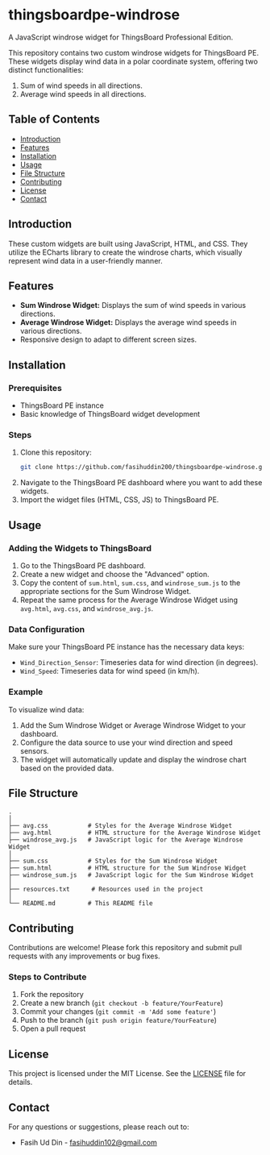 # thingsboardpe-windrose
A JavaScript windrose widget for ThingsBoard Professional Edition.

This repository contains two custom windrose widgets for ThingsBoard PE. These widgets display wind data in a polar coordinate system, offering two distinct functionalities: 
1. Sum of wind speeds in all directions.
2. Average wind speeds in all directions.

## Table of Contents
- [Introduction](#introduction)
- [Features](#features)
- [Installation](#installation)
- [Usage](#usage)
- [File Structure](#file-structure)
- [Contributing](#contributing)
- [License](#license)
- [Contact](#contact)

## Introduction
These custom widgets are built using JavaScript, HTML, and CSS. They utilize the ECharts library to create the windrose charts, which visually represent wind data in a user-friendly manner.

## Features
- **Sum Windrose Widget:** Displays the sum of wind speeds in various directions.
- **Average Windrose Widget:** Displays the average wind speeds in various directions.
- Responsive design to adapt to different screen sizes.

## Installation
### Prerequisites
- ThingsBoard PE instance
- Basic knowledge of ThingsBoard widget development

### Steps
1. Clone this repository:
    ```sh
    git clone https://github.com/fasihuddin200/thingsboardpe-windrose.git
    ```
2. Navigate to the ThingsBoard PE dashboard where you want to add these widgets.
3. Import the widget files (HTML, CSS, JS) to ThingsBoard PE.

## Usage
### Adding the Widgets to ThingsBoard
1. Go to the ThingsBoard PE dashboard.
2. Create a new widget and choose the "Advanced" option.
3. Copy the content of `sum.html`, `sum.css`, and `windrose_sum.js` to the appropriate sections for the Sum Windrose Widget.
4. Repeat the same process for the Average Windrose Widget using `avg.html`, `avg.css`, and `windrose_avg.js`.

### Data Configuration
Make sure your ThingsBoard PE instance has the necessary data keys:
- `Wind_Direction_Sensor`: Timeseries data for wind direction (in degrees).
- `Wind_Speed`: Timeseries data for wind speed (in km/h).

### Example
To visualize wind data:
1. Add the Sum Windrose Widget or Average Windrose Widget to your dashboard.
2. Configure the data source to use your wind direction and speed sensors.
3. The widget will automatically update and display the windrose chart based on the provided data.

## File Structure
```
.
│
├── avg.css           # Styles for the Average Windrose Widget
├── avg.html          # HTML structure for the Average Windrose Widget
├── windrose_avg.js   # JavaScript logic for the Average Windrose Widget
│
├── sum.css           # Styles for the Sum Windrose Widget
├── sum.html          # HTML structure for the Sum Windrose Widget
├── windrose_sum.js   # JavaScript logic for the Sum Windrose Widget
│
├── resources.txt      # Resources used in the project
│
└── README.md         # This README file
```

## Contributing
Contributions are welcome! Please fork this repository and submit pull requests with any improvements or bug fixes.

### Steps to Contribute
1. Fork the repository
2. Create a new branch (`git checkout -b feature/YourFeature`)
3. Commit your changes (`git commit -m 'Add some feature'`)
4. Push to the branch (`git push origin feature/YourFeature`)
5. Open a pull request

## License
This project is licensed under the MIT License. See the [LICENSE](LICENSE) file for details.

## Contact
For any questions or suggestions, please reach out to:
- Fasih Ud Din - [fasihuddin102@gmail.com](mailto:fasihuddin102@gmail.com)
